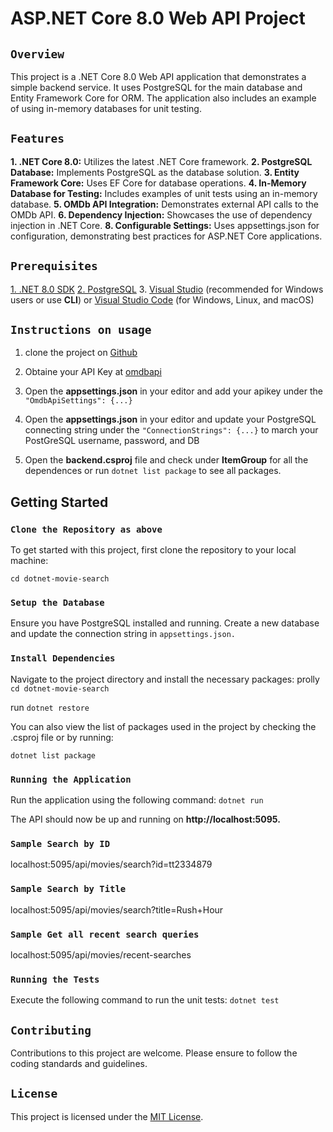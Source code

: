 # ASP.NET Core 8.0 Web API Project

## `Overview`
This project is a .NET Core 8.0 Web API application that demonstrates a simple backend service. It uses PostgreSQL for the main database and Entity Framework Core for ORM. The application also includes an example of using in-memory databases for unit testing.

## `Features`
**1. .NET Core 8.0:** Utilizes the latest .NET Core framework.
**2. PostgreSQL Database:** Implements PostgreSQL as the database solution.
**3. Entity Framework Core:** Uses EF Core for database operations.
**4. In-Memory Database for Testing:** Includes examples of unit tests using an in-memory database.
**5. OMDb API Integration:** Demonstrates external API calls to the OMDb API.
**6. Dependency Injection:** Showcases the use of dependency injection in .NET Core.
**8. Configurable Settings:** Uses appsettings.json for configuration, demonstrating best practices for ASP.NET Core applications.

## `Prerequisites`
[1. .NET 8.0 SDK](https://dotnet.microsoft.com/en-us/download/dotnet/8.0)
[2. PostgreSQL](https://www.postgresql.org/download/)
3. [Visual Studio](https://visualstudio.microsoft.com/downloads/) (recommended for Windows users or use **CLI**) or [Visual Studio Code](https://code.visualstudio.com/) (for Windows, Linux, and macOS)

## `Instructions on usage`
1. clone the project on [Github](https://github.com/proffnick/dotnet-movie-search.git) 
2. Obtaine your API Key at [omdbapi](http://www.omdbapi.com/)
3. Open the **appsettings.json** in your editor and add your apikey under the ```"OmdbApiSettings": {...}``` 
4. Open the **appsettings.json** in your editor and update your PostgreSQL connecting string under the ```"ConnectionStrings": {...}``` to march your PostGreSQL username, password, and DB

5. Open the **backend.csproj** file and check under **ItemGroup** for all the dependences or run ```dotnet list package``` to see all packages. 

## Getting Started
### `Clone the Repository as above`
To get started with this project, first clone the repository to your local machine:
```git clone https://github.com/proffnick/dotnet-movie-search.git
cd dotnet-movie-search
```

### `Setup the Database`
Ensure you have PostgreSQL installed and running. Create a new database and update the connection string in `appsettings.json.`

### `Install Dependencies`
Navigate to the project directory and install the necessary packages: prolly ```cd dotnet-movie-search```

run ```dotnet restore```

You can also view the list of packages used in the project by checking the .csproj file or by running:

```dotnet list package```

### `Running the Application`
Run the application using the following command:
```dotnet run```

The API should now be up and running on **http://localhost:5095.**

### `Sample Search by ID`
localhost:5095/api/movies/search?id=tt2334879

### `Sample Search by Title`
localhost:5095/api/movies/search?title=Rush+Hour

### `Sample Get all recent search queries`
localhost:5095/api/movies/recent-searches

### `Running the Tests`
Execute the following command to run the unit tests:
```dotnet test```

## `Contributing`
Contributions to this project are welcome. Please ensure to follow the coding standards and guidelines.

## `License`
This project is licensed under the [MIT License](https://opensource.org/license/mit/).



